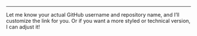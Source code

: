 ---

Let me know your actual GitHub username and repository name, and I’ll customize the link for you. Or if you want a more styled or technical version, I can adjust it!
